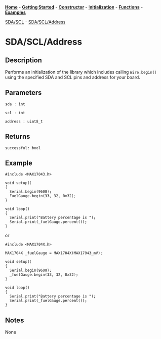 [**Home**](https://porrey.github.io/max1704x) -
[**Getting Started**](https://porrey.github.io/max1704x/getting-started) -
[**Constructor**](https://porrey.github.io/max1704x/constructor) - 
[**Initialization**](https://porrey.github.io/max1704x/initialization) - 
[**Functions**](https://porrey.github.io/max1704x/functions) -
[**Examples**](https://porrey.github.io/max1704x/examples)

[SDA/SCL](https://porrey.github.io/max1704x/initialization/sda-scl) -
[SDA/SCL/Address](https://porrey.github.io/max1704x/initialization/sda-scl-address)

# SDA/SCL/Address
## Description
Performs an initialization of the library which includes calling `Wire.begin()` using the specified SDA and SCL pins and address for your board.

## Parameters
`sda : int`

`scl : int`

`address : uint8_t`

## Returns
`successful: bool`

## Example
	#include <MAX17043.h>

	void setup()
	{
	  Serial.begin(9600);
	  FuelGauge.begin(33, 32, 0x32);
	}

	void loop()
	{
	  Serial.print("Battery percentage is ");
	  Serial.print(_fuelGauge.percent());
	}

or

	#include <MAX1704X.h>

	MAX1704X _fuelGauge = MAX1704X(MAX17043_mV); 

	void setup()
	{
	  Serial.begin(9600);
	  _fuelGauge.begin(33, 32, 0x32);
	}

	void loop()
	{
	  Serial.print("Battery percentage is ");
	  Serial.print(_fuelGauge.percent());
	}

## Notes
None